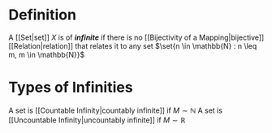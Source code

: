 # Definition
A [[Set|set]] $X$ is of ___infinite___ if there is no [[Bijectivity of a Mapping|bijective]] [[Relation|relation]] that relates it to any set $\set{n \in \mathbb{N} : n \leq m, m \in \mathbb{N}}$
# Types of Infinities
A set is [[Countable Infinity|countably infinite]] if $M \sim \mathbb{N}$
A set is [[Uncountable Infinity|uncountably infinite]] if $M \sim \mathbb{R}$